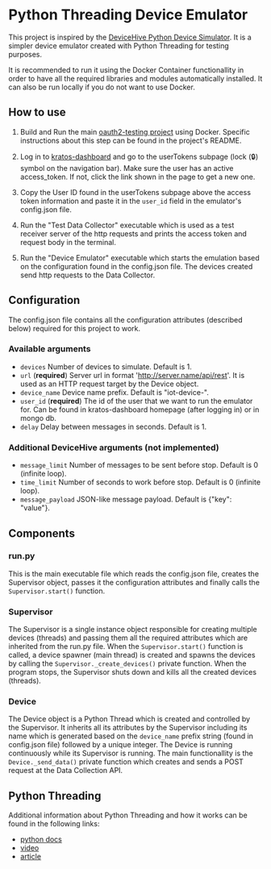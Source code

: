# Python Threading Device Emulator

This project is inspired by the [DeviceHive Python Device Simulator](https://github.com/devicehive/devicehive-python-device-simulator). It is a simpler device emulator created with Python Threading for testing purposes.

It is recommended to run it using the Docker Container functionallity in order to have all the required libraries and modules automatically installed. It can also be run locally if you do not want to use Docker.

## How to use

1. Build and Run the main [oauth2-testing project](https://github.com/SavvasMohito/oauth2-testing/tree/wip/docker-compose) using Docker. Specific instructions about this step can be found in the project's README.

2. Log in to [kratos-dashboard](https://172.24.1.14/) and go to the userTokens subpage (lock (🔒) symbol on the navigation bar). Make sure the user has an active access_token. If not, click the link shown in the page to get a new one.

3. Copy the User ID found in the userTokens subpage above the access token information and paste it in the `user_id` field in the emulator's config.json file.

4. Run the "Test Data Collector" executable which is used as a test receiver server of the http requests and prints the access token and request body in the terminal.

5. Run the "Device Emulator" executable which starts the emulation based on the configuration found in the config.json file. The devices created send http requests to the Data Collector.

## Configuration

The config.json file contains all the configuration attributes (described below) required for this project to work.

### Available arguments

* `devices` Number of devices to simulate. Default is 1.
* `url` (**required**) Server url in format 'http://server.name/api/rest'. It is used as an HTTP request target by the Device object.
* `device_name` Device name prefix. Default is "iot-device-".
* `user_id` (**required**) The id of the user that we want to run the emulator for. Can be found in kratos-dashboard homepage (after logging in) or in mongo db.
* `delay` Delay between messages in seconds. Default is 1.

### Additional DeviceHive arguments (not implemented)

* `message_limit` Number of messages to be sent before stop. Default is 0 (infinite loop).
* `time_limit` Number of seconds to work before stop. Default is 0 (infinite loop).
* `message_payload` JSON-like message payload. Default is {"key": "value"}.

## Components

### run.py

This is the main executable file which reads the config.json file, creates the Supervisor object, passes it the configuration attributes and finally calls the `Supervisor.start()` function.

### Supervisor

The Supervisor is a single instance object responsible for creating multiple devices (threads) and passing them all the required attributes which are inherited from the run.py file. When the `Supervisor.start()` function is called, a device spawner (main thread) is created and spawns the devices by calling the `Supervisor._create_devices()` private function. When the program stops, the Supervisor shuts down and kills all the created devices (threads).

### Device

The Device object is a Python Thread which is created and controlled by the Supervisor. It inherits all its attributes by the Supervisor including its name which is generated based on the `device_name` prefix string (found in config.json file) followed by a unique integer. The Device is running continuously while its Supervisor is running. The main functionallity is the `Device._send_data()` private function which creates and sends a POST request at the Data Collection API.

## Python Threading

Additional information about Python Threading and how it works can be found in the following links:

* [python docs](https://docs.python.org/3/library/threading.html)
* [video](https://www.youtube.com/watch?v=IEEhzQoKtQU)
* [article](https://realpython.com/intro-to-python-threading/)
